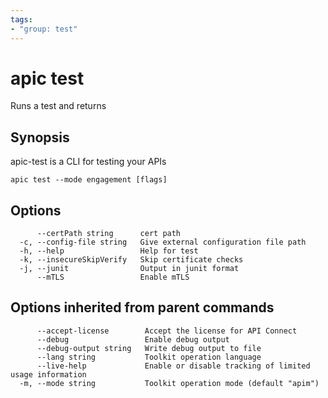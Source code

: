 ```yaml
---
tags:
- "group: test"
---
```

# apic test

Runs a test and returns

## Synopsis

apic-test is a CLI for testing your APIs

```
apic test --mode engagement [flags]
```


## Options

```
      --certPath string      cert path
  -c, --config-file string   Give external configuration file path
  -h, --help                 Help for test
  -k, --insecureSkipVerify   Skip certificate checks
  -j, --junit                Output in junit format
      --mTLS                 Enable mTLS
```

## Options inherited from parent commands

```
      --accept-license        Accept the license for API Connect
      --debug                 Enable debug output
      --debug-output string   Write debug output to file
      --lang string           Toolkit operation language
      --live-help             Enable or disable tracking of limited usage information
  -m, --mode string           Toolkit operation mode (default "apim")
```

